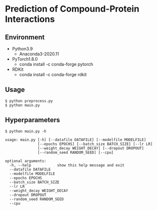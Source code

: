 Prediction of Compound-Protein Interactions
===========================================

Environment
-----------

- Python3.9
    - Anaconda3-2020.11
- PyTorch1.8.0
    - conda install -c conda-forge pytorch
- RDKit
    - conda install -c conda-forge rdkit

Usage
-----

```
$ python preprocess.py
$ python main.py
```

Hyperparameters
---------------

```
$ python main.py -h

usage: main.py [-h] [--datafile DATAFILE] [--modelfile MODELFILE]
               [--epochs EPOCHS] [--batch_size BATCH_SIZE] [--lr LR]
               [--weight_decay WEIGHT_DECAY] [--dropout DROPOUT]
               [--random_seed RANDOM_SEED] [--cpu]

optional arguments:
  -h, --help            show this help message and exit
  --datafile DATAFILE
  --modelfile MODELFILE
  --epochs EPOCHS
  --batch_size BATCH_SIZE
  --lr LR
  --weight_decay WEIGHT_DECAY
  --dropout DROPOUT
  --random_seed RANDOM_SEED
  --cpu
```
